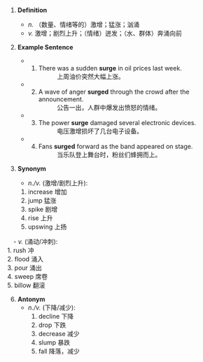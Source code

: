 1. **Definition**  
	- _n._ （数量、情绪等的）激增；猛涨；汹涌  
	- _v._ 激增；剧烈上升；（情绪）迸发；（水、群体）奔涌向前
    
2. **Example Sentence**  
	- 1. There was a sudden **surge** in oil prices last week.  
       上周油价突然大幅上涨。  
	- 2. A wave of anger **surged** through the crowd after the announcement.  
       公告一出，人群中爆发出愤怒的情绪。  
	- 3. The power **surge** damaged several electronic devices.  
       电压激增损坏了几台电子设备。  
	- 4. Fans **surged** forward as the band appeared on stage.  
       当乐队登上舞台时，粉丝们蜂拥而上。
    
3. **Synonym**  
	- _n./v._ (激增/剧烈上升):  
	1. increase 增加  
	 2. jump 猛涨  
	 3. spike 剧增  
	 4. rise 上升  
	 5. upswing 上扬
    

 - _v._ (涌动/冲刺):  
	1. rush 冲  
	2. flood 涌入  
	3. pour 涌出  
	4. sweep 席卷  
	5. billow 翻滚

6. **Antonym**  
	- _n./v._ (下降/减少):  
		1. decline 下降  
		 2. drop 下跌  
		 3. decrease 减少  
		 4. slump 暴跌  
		 5. fall 降落，减少
    
